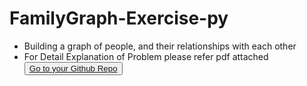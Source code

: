 # FamilyGraph-Exercise-py
- Building a graph of people, and their relationships with each other 
- For Detail Explanation of Problem please refer pdf attached <button>
    <a href="https://github.com/"> Go to your Github Repo </a>
</button>

